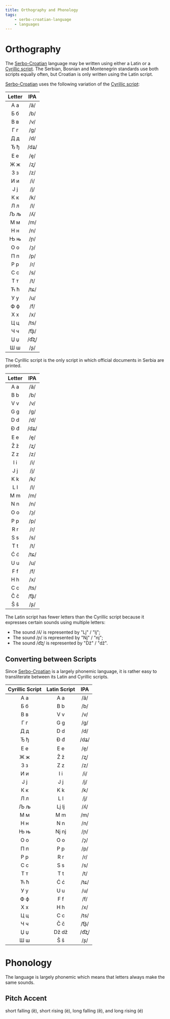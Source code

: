 ```yaml
---
title: Orthography and Phonology
tags:
    - serbo-croatian-language
    - languages
---
```


# Orthography

The [Serbo-Croatian](index.md) language may be written using either a Latin or a [Cyrillic script](../Cyrillic%20Script.md). The Serbian, Bosnian and Montenegrin standards use both scripts equally often, but Croatian is only written using the Latin script.

[Serbo-Croatian](index.md) uses the following variation of the [Cyrillic script](../Cyrillic%20Script.md):

|Letter|IPA|
|:--:|:--:|
|А а|/ä/|
|Б б|/b/|
|В в|/v/|
|Г г|/g/|
|Д д|/d/|
|Ђ ђ|/dʑ/|
|Е е|/e̞/|
|Ж ж|/ʐ/|
|З з|/z/|
|И и|/i/|
|J j|/j/|
|К к|/k/|
|Л л|/l/|
|Љ љ|/ʎ/|
|М м|/m/|
|Н н|/n/|
|Њ њ|/ɲ/|
|О о|/ɔ̝/|
|П п|/p/|
|Р р|/ɾ/|
|С с|/s/|
|Т т|/t/|
|Ћ ћ|/tɕ/|
|У у|/u/|
|Ф ф|/f/|
|Х х|/x/|
|Ц ц|/ts/|
|Ч ч|/t͡ʂ/|
|Џ џ|/d͡ʐ/|
|Ш ш|/ʂ/|

The Cyrillic script is the only script in which official documents in Serbia are printed.

|Letter|IPA|
|:--:|:--:|
|A a|/ä/|
|B b|/b/|
|V v|/v/|
|G g|/g/|
|D d|/d/|
|Đ đ|/dʑ/|
|E e|/e̞/|
|Ž ž|/ʐ/|
|Z z|/z/|
|I i|/i/|
|J j|/j/|
|K k|/k/|
|L l|/l/|
|M m|/m/|
|N n|/n/|
|O o|/ɔ̝/|
|P p|/p/|
|R r|/ɾ/|
|S s|/s/|
|T t|/t/|
|Ć ć|/tɕ/|
|U u|/u/|
|F f|/f/|
|H h|/x/|
|C c|/ts/|
|Č č|/t͡ʂ/|
|Š š|/ʂ/|

The Latin script has fewer letters than the Cyrillic script because it expresses certain sounds using multiple letters:
- The sound /ʎ/ is represented by "Lj" / "lj";
- The sound /ɲ/ is represented by "Nj" / "nj";
- The sound /d͡ʐ/ is represented by "Dž" / "dž".

## Converting between Scripts

Since [Serbo-Croatian](index.md) is a largely phonemic language, it is rather easy to transliterate between its Latin and Cyrillic scripts.

|Cyrillic Script|Latin Script|IPA|
|:--:|:--:|:--:|
|А а|A a|/ä/|
|Б б|B b|/b/|
|В в|V v|/v/|
|Г г|G g|/g/|
|Д д|D d|/d/|
|Ђ ђ|Đ đ|/dʑ/|
|Е е|E e|/e̞/|
|Ж ж|Ž ž|/ʐ/|
|З з|Z z|/z/|
|И и|I i|/i/|
|J j|J j|/j/|
|К к|K k|/k/|
|Л л|L l|/j/|
|Љ љ|Lj lj|/ʎ/|
|М м|M m|/m/|
|Н н|N n|/n/|
|Њ њ|Nj nj|/ɲ/|
|О о|O o|/ɔ̝/|
|П п|P p|/p/|
|Р р|R r|/ɾ/|
|С с|S s|/s/|
|Т т|T t|/t/|
|Ћ ћ|Ć ć|/tɕ/|
|У у|U u|/u/|
|Ф ф|F f|/f/|
|Х х|H h|/x/|
|Ц ц|C c|/ts/|
|Ч ч|Č č|/t͡ʂ/|
|Џ џ|Dž dž|/d͡ʐ/|
|Ш ш|Š š|/ʂ/|

# Phonology

The language is largely phonemic which means that letters always make the same sounds.

## Pitch Accent

short falling (ȅ), short rising (è), long falling (ȇ), and long rising (é)

